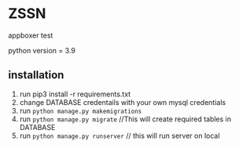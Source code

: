 # ZSSN
appboxer test

python version = 3.9

## installation
1. run pip3 install -r requirements.txt
2. change DATABASE credentails with your own mysql credentials
3. run `python manage.py makemigrations`
4. run `python manage.py migrate`  //This will create required tables in  DATABASE
5. run `python manage.py runserver` // this will run server on local
